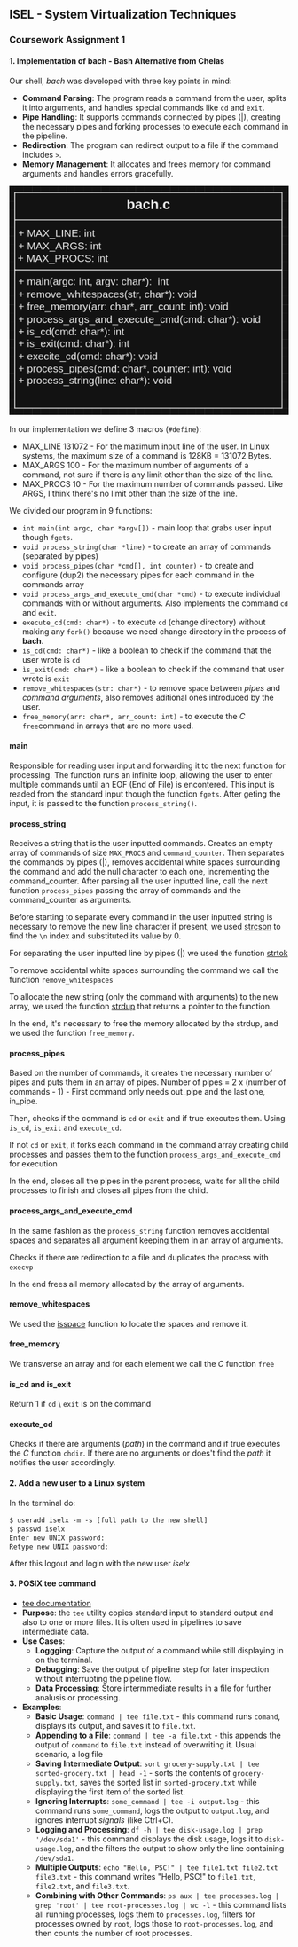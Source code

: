 ## ISEL - System Virtualization Techniques
### Coursework Assignment 1

#### 1. Implementation of bach - **B**ash **A**lternative from **Ch**elas

Our shell, *bach* was developed with three key points in mind:

- **Command Parsing**: The program reads a command from the user, splits it into arguments, and handles special commands like ```cd``` and ```exit```.
- **Pipe Handling**: It supports commands connected by pipes (|), creating the necessary pipes and forking processes to execute each command in the pipeline.
- **Redirection**: The program can redirect output to a file if the command includes ```>```.
- **Memory Management**: It allocates and frees memory for command arguments and handles errors gracefully.

![bach UML](../../../../img/bach_uml.png)

In our implementation we define 3 macros (```#define```):

- MAX_LINE 131072 - For the maximum input line of the user. In Linux systems, the maximum size of a command is 128KB = 131072 Bytes.
- MAX_ARGS 100 - For the maximum number of arguments of a command, not sure if there is any limit other than the size of the line.
- MAX_PROCS 10 - For the maximum number of commands passed. Like ARGS, I think there's no limit other than the size of the line.

We divided our program in 9 functions:

- ```int main(int argc, char *argv[])``` - main loop that grabs user input though ```fgets```.
- ```void process_string(char *line)``` - to create an array of commands (separated by pipes)
- ```void process_pipes(char *cmd[], int counter)``` - to create and configure (dup2) the necessary pipes for each command in the commands array
- ```void process_args_and_execute_cmd(char *cmd)``` - to execute individual commands with or without arguments. Also implements the command ```cd``` and ```exit```.
- ```execute_cd(cmd: char*)``` - to execute ```cd``` (change directory) without making any ```fork()``` because we need change directory in the  process of **bach**.
- ```is_cd(cmd: char*)``` - like a boolean to check if the command that the user wrote is ```cd```
-  ```ìs_exit(cmd: char*)``` - like a boolean to check if the command that user wrote is ```exit```
- ```remove_whitespaces(str: char*)``` - to remove ```space``` between *pipes* and *command arguments*, also removes aditional ones introduced by the user.
- ```free_memory(arr: char*, arr_count: int)``` - to execute the *C* ```free```command in arrays that are no more used.

#### main

Responsible for reading user input and forwarding it to the next function for processing. The function runs an infinite loop, allowing the user to enter multiple commands until an EOF (End of File) is encontered. This input is readed from the standard input though the function ```fgets```. After geting the input, it is passed to the function ```process_string()```.

#### process_string

Receives a string that is the user inputted commands. Creates an empty array of commands of size ```MAX_PROCS``` and ```command_counter```. Then separates the commands by pipes (|), removes accidental white spaces surrounding the command and add the null character to each one, incrementing the command_counter. After parsing all the user inputted line, call the next function ```process_pipes``` passing the array of commands and the command_counter as arguments. 

Before starting to separate every command in the user inputted string is necessary to remove the new line character if present, we used [strcspn](https://documentation.help/C-Cpp-Reference/strspn.html) to find the `\n` index and substituted its value by 0.

For separating the user inputted line by pipes (|) we used the function [strtok](https://documentation.help/C-Cpp-Reference/strtok.html#:~:text=strtok.%20Syntax:%20#include%20%3Ccstring%3E%20char%20*strtok(%20char%20*str1,))

To remove accidental white spaces surrounding the command we call the function ```remove_whitespaces```

To allocate the new string (only the command with arguments) to the new array, we used the function [strdup](https://en.cppreference.com/w/c/experimental/dynamic/strdup#:~:text=char%20*%20strdup%20(const%20char%20*%20str1%20);%20(dynamic%20memory)) that returns a pointer to the function.

In the end, it's necessary to free the memory allocated by the strdup, and we used the function ```free_memory```.


#### process_pipes

Based on the number of commands, it creates the necessary number of pipes and puts them in an array of pipes. Number of pipes = 2 x (number of commands - 1) - First command only needs out_pipe and the last one, in_pipe.

Then, checks if the command is ```cd``` or ```exit``` and if true executes them. Using ```is_cd```, ```is_exit``` and ```execute_cd```.

If not ```cd``` or ```exit```, it forks each command in the command array creating child processes and passes them to the function ```process_args_and_execute_cmd``` for execution

In the end, closes all the pipes in the parent process, waits for all the child processes to finish and closes all pipes from the child.

#### process_args_and_execute_cmd

In the same fashion as the ```process_string``` function removes accidental spaces and separates all argument keeping them in an array of arguments.

Checks if there are redirection to a file and duplicates the process with ```execvp```

In the end frees all memory allocated by the array of arguments. 

#### remove_whitespaces
We used the [isspace](https://documentation.help/C-Cpp-Reference/isspace.html) function to locate the spaces and remove it.

#### free_memory
We transverse an array and for each element we call the *C* function ```free```

#### is_cd and is_exit
Return 1 if ```cd``` \ ```exit``` is on the command

#### execute_cd
Checks if there are arguments (*path*) in the command and if true executes the *C* function ```chdir```. If there are no arguments or does't find the *path* it notifies the user accordingly.

#### 2. Add a new user to a Linux system

In the terminal do:
```terminal
$ useradd iselx -m -s [full path to the new shell]
$ passwd iselx
Enter new UNIX password:
Retype new UNIX password:
```

After this logout and login with the new user *iselx*

#### 3. POSIX **tee** command

- [tee documentation](https://pubs.opengroup.org/onlinepubs/9699919799/utilities/tee.html)
- **Purpose**: the ```tee``` utility copies standard input to standard output and also to one or more files. It is often used in pipelines to save intermediate data.
- **Use Cases**:
    * **Loggging**: Capture the output of a command while still displaying in on the terminal.
    * **Debugging**: Save the output of pipeline step for later inspection without interrupting the pipeline flow.
    * **Data Processing**: Store intermmediate results in a file for further analusis or processing.
- **Examples**:
    * **Basic Usage**: ```command | tee file.txt``` - this command runs ```comand```, displays its output, and saves it to ```file.txt```.
    * **Appending to a File**: ```command | tee -a file.txt``` - this appends the output of ```command``` to ```file.txt``` instead of overwriting it. Usual scenario, a log file
    * **Saving Intermediate Output**: ```sort grocery-supply.txt | tee sorted-grocery.txt | head -1``` - sorts the contents of ```grocery-supply.txt```, saves the sorted list in ```sorted-grocery.txt``` while displaying the first item of the sorted list. 
    * **Ignoring Interrupts**: ```some_command | tee -i output.log``` -  this command runs ```some_command```, logs the output to ```output.log```, and ignores interrupt *signals* (like Ctrl+C).
    * **Logging and Processing**: ```df -h | tee disk-usage.log | grep '/dev/sda1'``` - this command displays the disk usage, logs it to ```disk-usage.log```, and the filters the output to show only the line containing ```/dev/sda1```.
    * **Multiple Outputs**: ```echo "Hello, PSC!" | tee file1.txt file2.txt file3.txt``` - this command writes "Hello, PSC!" to ```file1.txt```, ```file2.txt```, and ```file3.txt```.
    * **Combining with Other Commands**: ```ps aux | tee processes.log | grep 'root' | tee root-processes.log | wc -l``` - this command lists all running processes, logs them to ```processes.log```, filters for processes owned by ```root```, logs those to ```root-processes.log```, and then counts the number of root processes.

